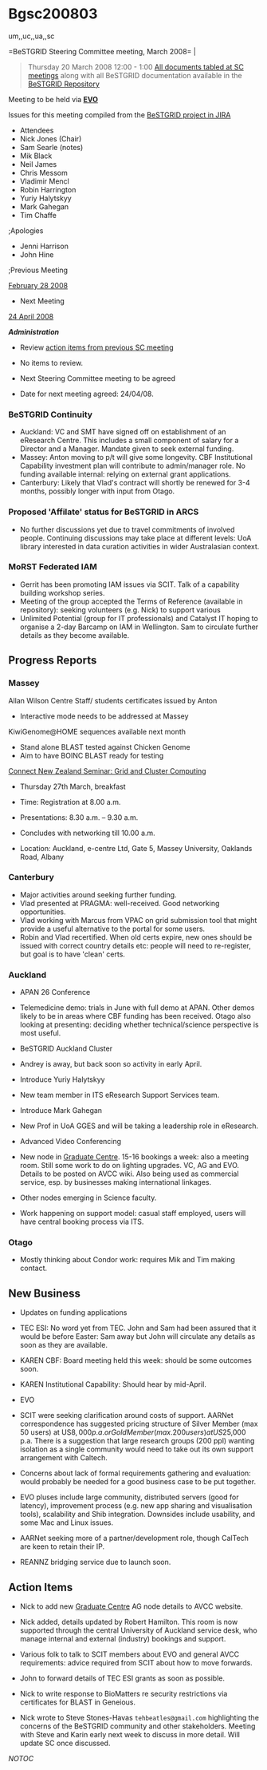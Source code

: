 # Bgsc200803

um,,uc,,ua,,sc

=BeSTGRID Steering Committee meeting, March 2008= |

>  Thursday 20 March 2008
>  12:00 - 1:00
>  [All documents tabled at SC meetings](https://svn.csi.ac.nz/svn/bestgrid/community/sc/) along with all BeSTGRID documentation available in the [BeSTGRID Repository](https://svn.csi.ac.nz/svn/bestgrid/)

Meeting to be held via **[EVO](http://evo.vrvs.org/)**

Issues for this meeting compiled from the [BeSTGRID project in JIRA](http://support.csi.ac.nz:8080/browse/BG)

- Attendees
- Nick Jones (Chair)
- Sam Searle (notes)
- Mik Black
- Neil James
- Chris Messom
- Vladimir Mencl
- Robin Harrington
- Yuriy Halytskyy
- Mark Gahegan
- Tim Chaffe

;Apologies
- Jenni Harrison
- John Hine

;Previous Meeting

[February 28 2008](/wiki/spaces/BeSTGRID/pages/3818228863)

- Next Meeting

[24 April 2008](/wiki/spaces/BeSTGRID/pages/3818228933)

***Administration***
- Review [action items from previous SC meeting](/wiki/spaces/BeSTGRID/pages/3818228863#Bgsc200802-ActionItems)
	
- No items to review.
- Next Steering Committee meeting to be agreed
	
- Date for next meeting agreed: 24/04/08.

### BeSTGRID Continuity

- Auckland: VC and SMT have signed off on establishment of an eResearch Centre. This includes a small component of salary for a Director and a Manager. Mandate given to seek external funding.
- Massey: Anton moving to p/t will give some longevity. CBF Institutional Capability investment plan will contribute to admin/manager role. No funding available internal: relying on external grant applications.
- Canterbury: Likely that Vlad's contract will shortly be renewed for 3-4 months, possibly longer with input from Otago.

### Proposed 'Affilate' status for BeSTGRID in ARCS

- No further discussions yet due to travel commitments of involved people. Continuing discussions may take place at different levels: UoA library interested in data curation activities in wider Australasian context.

### MoRST Federated IAM

- Gerrit has been promoting IAM issues via SCIT. Talk of a capability building workshop series.
- Meeting of the group accepted the Terms of Reference (available in repository): seeking volunteers (e.g. Nick) to support various
- Unlimited Potential (group for IT professionals) and Catalyst IT hoping to organise a 2-day Barcamp on IAM in Wellington. Sam to circulate further details as they become available.

## Progress Reports

### Massey

Allan Wilson Centre Staff/ students certificates issued by Anton

- Interactive mode needs to be addressed at Massey

KiwiGenome@HOME sequences available next month
- Stand alone BLAST tested against Chicken Genome
- Aim to have BOINC BLAST ready for testing

[Connect New Zealand Seminar: Grid and Cluster Computing](http://www.connectnewzealand.com/Event?Action=View&Event_id=367)
- Thursday 27th March, breakfast
- Time: Registration at 8.00 a.m.
- Presentations: 8.30 a.m. –  9.30 a.m.
- Concludes with networking till 10.00 a.m.
	
- Location:  Auckland, e-centre Ltd, Gate 5, Massey University, Oaklands Road, Albany

### Canterbury

- Major activities around seeking further funding.
- Vlad presented at PRAGMA: well-received. Good networking opportunities.
- Vlad working with Marcus from VPAC on grid submission tool that might provide a useful alternative to the portal for some users.
- Robin and Vlad recertified. When old certs expire, new ones should be issued with correct country details etc: people will need to re-register, but goal is to have 'clean' certs.

### Auckland

- APAN 26 Conference
	
- Telemedicine demo: trials in June with full demo at APAN. Other demos likely to be in areas where CBF funding has been received.  Otago also looking at presenting: deciding whether technical/science perspective is most useful.
- BeSTGRID Auckland Cluster
	
- Andrey is away, but back soon so activity in early April.
- Introduce Yuriy Halytskyy
	
- New team member in ITS eResearch Support Services team.
- Introduce Mark Gahegan
	
- New Prof in UoA GGES and will be taking a leadership role in eResearch.
- Advanced Video Conferencing
	
- New node in [Graduate Centre](http://avcc.karen.net.nz/wiki/University_of_Auckland_-_Graduate_Centre). 15-16 bookings a week: also a meeting room. Still some work to do on lighting upgrades. VC, AG and EVO. Details to be posted on AVCC wiki. Also being used as commercial service, esp. by businesses making international linkages.
- Other nodes emerging in Science faculty.
- Work happening on support model: casual staff employed, users will have central booking process via ITS.

### Otago

- Mostly thinking about Condor work: requires Mik and Tim making contact.

## New Business

- Updates on funding applications
	
- TEC ESI: No word yet from TEC. John and Sam had been assured that it would be before Easter: Sam away but John will circulate any details as soon as they are available.
- KAREN CBF: Board meeting held this week: should be some outcomes soon.
- KAREN Institutional Capability: Should hear by mid-April.
- EVO
	
- SCIT were seeking clarification around costs of support. AARNet correspondence has suggested pricing structure of Silver Member (max 50 users) at US$8,000 p.a. or Gold Member (max. 200 users) at US$25,000 p.a. There is a suggestion that large research groups (200 ppl) wanting isolation as a single community would need to take out its own support arrangement with Caltech.
- Concerns about lack of formal requirements gathering and evaluation: would probably be needed for a good business case to be put together.
- EVO pluses include large community, distributed servers (good for latency), improvement process (e.g. new app sharing and visualisation tools), scalability and Shib integration. Downsides include usability, and some Mac and Linux issues.
- AARNet seeking more of a partner/development role, though CalTech are keen to retain their IP.
- REANNZ bridging service due to launch soon.

## Action Items

- Nick to add new [Graduate Centre](http://avcc.karen.net.nz/wiki/University_of_Auckland_-_Graduate_Centre) AG node details to AVCC website.
	
- Nick added, details updated by Robert Hamilton. This room is now supported through the central University of Auckland service desk, who manage internal and external (industry) bookings and support.
- Various folk to talk to SCIT members about EVO and general AVCC requirements: advice required from SCIT about how to move forwards.
- John to forward details of TEC ESI grants as soon as possible.
- Nick to write response to BioMatters re security restrictions via certificates for BLAST in Geneious.
	
- Nick wrote to Steve Stones-Havas `tehbeatles@gmail.com` highlighting the concerns of the BeSTGRID community and other stakeholders. Meeting with Steve and Karin early next week to discuss in more detail. Will update SC once discussed.

_*NOTOC*_
